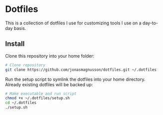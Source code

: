 # Dotfiles

This is a collection of dotfiles I use for customizing tools I use on a day-to-day basis.

## Install

Clone this repository into your home folder:

```bash
# Clone repository
git clone https://github.com/jonasmagnusson/dotfiles.git ~/.dotfiles
```

Run the setup script to symlink the dotfiles into your home directory. Already existing dotfiles will be backed up:

```bash
# Make executable and run script
chmod +x ~/.dotfiles/setup.sh
cd ~/.dotfiles
./setup.sh
```
